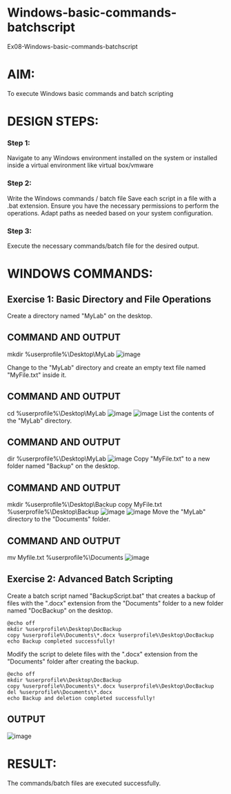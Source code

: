 # Windows-basic-commands-batchscript
Ex08-Windows-basic-commands-batchscript
# AIM:
To execute Windows basic commands and batch scripting
# DESIGN STEPS:
### Step 1:
Navigate to any Windows environment installed on the system or installed inside a virtual environment like virtual box/vmware 
### Step 2:
Write the Windows commands / batch file
Save each script in a file with a .bat extension.
Ensure you have the necessary permissions to perform the operations.
Adapt paths as needed based on your system configuration.
### Step 3:
Execute the necessary commands/batch file for the desired output. 
# WINDOWS COMMANDS:
## Exercise 1: Basic Directory and File Operations
Create a directory named "MyLab" on the desktop.
## COMMAND AND OUTPUT
mkdir %userprofile%\Desktop\MyLab 
![image](https://github.com/mithra916/Windows-basic-commands-batchscript/assets/149986612/9f99712a-257d-4722-a577-cb087c7d2c83)

Change to the "MyLab" directory and create an empty text file named "MyFile.txt" inside it.
## COMMAND AND OUTPUT
cd %userprofile%\Desktop\MyLab
![image](https://github.com/mithra916/Windows-basic-commands-batchscript/assets/149986612/8ca1d2c0-c60e-4edf-b256-787f84007bce)
![image](https://github.com/mithra916/Windows-basic-commands-batchscript/assets/149986612/d6c1ee8e-2a03-4066-a24a-992a0ba0080f)
List the contents of the "MyLab" directory.
## COMMAND AND OUTPUT
dir %userprofile%\Desktop\MyLab
![image](https://github.com/mithra916/Windows-basic-commands-batchscript/assets/149986612/84998b8c-a803-45a3-9178-70f45987b617)
Copy "MyFile.txt" to a new folder named "Backup" on the desktop.
## COMMAND AND OUTPUT
mkdir %userprofile%\Desktop\Backup
copy MyFile.txt %userprofile%\Desktop\Backup
![image](https://github.com/mithra916/Windows-basic-commands-batchscript/assets/149986612/dc1444de-fe41-4fea-82cb-2d264d7c92a4)
![image](https://github.com/mithra916/Windows-basic-commands-batchscript/assets/149986612/d516b1c8-9951-4b19-b52b-6f96f1110ae2)
Move the "MyLab" directory to the "Documents" folder.
## COMMAND AND OUTPUT
mv Myfile.txt %userprofile%\Documents
![image](https://github.com/mithra916/Windows-basic-commands-batchscript/assets/149986612/11513cd2-9516-4c17-a95f-b09affe932ff)
## Exercise 2: Advanced Batch Scripting
Create a batch script named "BackupScript.bat" that creates a backup of files with the ".docx" extension from the "Documents" folder to a new folder named "DocBackup" on the desktop.
```
@echo off
mkdir %userprofile%\Desktop\DocBackup
copy %userprofile%\Documents\*.docx %userprofile%\Desktop\DocBackup
echo Backup completed successfully!
```
Modify the script to delete files with the ".docx" extension from the "Documents" folder after creating the backup.
```
@echo off
mkdir %userprofile%\Desktop\DocBackup
copy %userprofile%\Documents\*.docx %userprofile%\Desktop\DocBackup
del %userprofile%\Documents\*.docx
echo Backup and deletion completed successfully!
```
## OUTPUT
![image](https://github.com/mithra916/Windows-basic-commands-batchscript/assets/149986612/420d6732-bab4-4a1d-ac4c-71807da5bdce)
# RESULT:
The commands/batch files are executed successfully.
